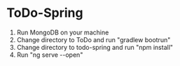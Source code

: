 # ToDo-Spring

1. Run MongoDB on your machine
2. Change directory to ToDo and run "gradlew bootrun"
3. Change directory to todo-spring and run "npm install"
4. Run "ng serve --open"
